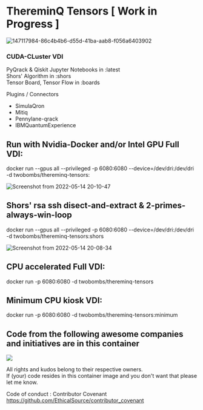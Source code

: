 # ThereminQ Tensors [ Work in Progress ]
![147117984-86c4b4b6-d55d-41ba-aab8-f056a6403902](https://user-images.githubusercontent.com/12692227/157748781-65b8bc1c-6be8-4f8e-b957-cb18027132e5.gif)

### CUDA-CLuster VDI

PyQrack & Qiskit Jupyter Notebooks in :latest <br>
Shors' Algorithm in :shors <br>
Tensor Board, Tensor Flow in :boards <br>

Plugins / Connectors
- SimulaQron
- Mitiq
- Pennylane-qrack
- IBMQuantumExperience

## Run with Nvidia-Docker and/or Intel GPU Full VDI:
docker run --gpus all --privileged -p 6080:6080 --device=/dev/dri:/dev/dri -d twobombs/thereminq-tensors:<tag>

![Screenshot from 2022-05-14 20-10-47](https://user-images.githubusercontent.com/12692227/168443646-35d34d39-b85b-4289-a8d7-a463c89ddc20.png)

## Shors' rsa ssh disect-and-extract & 2-primes-always-win-loop 
docker run --gpus all --privileged -p 6080:6080 --device=/dev/dri:/dev/dri -d twobombs/thereminq-tensors:shors

![Screenshot from 2022-05-14 20-08-34](https://user-images.githubusercontent.com/12692227/168443560-2b001178-0a5c-46aa-b151-ce856cf53804.png)

## CPU accelerated Full VDI:
docker run -p 6080:6080 -d twobombs/thereminq-tensors

## Minimum CPU kiosk VDI:
docker run -p 6080:6080 -d twobombs/thereminq-tensors:minimum

## Code from the following awesome companies and initiatives are in this container

![](https://user-images.githubusercontent.com/12692227/57654809-61c07f00-75d5-11e9-9005-38d60d8d4db4.png)

All rights and kudos belong to their respective owners. <br>
If (your) code resides in this container image and you don't want that please let me know. <br>

Code of conduct : Contributor Covenant 
https://github.com/EthicalSource/contributor_covenant
